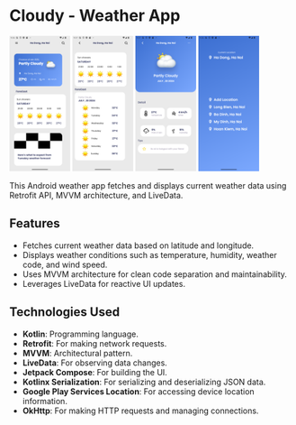 # Cloudy - Weather App

<img src="home.png" width="108" height = "240" />          <img src="forecastday.png" width="108" height = "240" />            <img src="detail.png" width="108" height = "240" />        <img src="list.png" width="108" height = "240" /> 

This Android weather app fetches and displays current weather data using Retrofit API, MVVM architecture, and LiveData.

## Features

- Fetches current weather data based on latitude and longitude.
- Displays weather conditions such as temperature, humidity, weather code, and wind speed.
- Uses MVVM architecture for clean code separation and maintainability.
- Leverages LiveData for reactive UI updates.

## Technologies Used

- **Kotlin**: Programming language.
- **Retrofit**: For making network requests.
- **MVVM**: Architectural pattern.
- **LiveData**: For observing data changes.
- **Jetpack Compose**: For building the UI.
- **Kotlinx Serialization**: For serializing and deserializing JSON data.
- **Google Play Services Location**: For accessing device location information.
- **OkHttp**: For making HTTP requests and managing connections.

